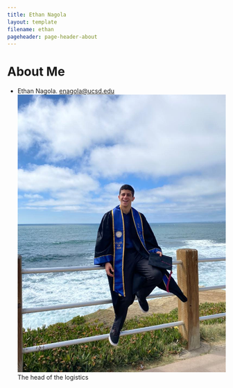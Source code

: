 ```yaml
---
title: Ethan Nagola
layout: template
filename: ethan
pageheader: page-header-about
--- 
```

# About Me
- Ethan Nagola. enagola@ucsd.edu\
![image](/Photos/EthanPic.jpeg)\
The head of the logistics
